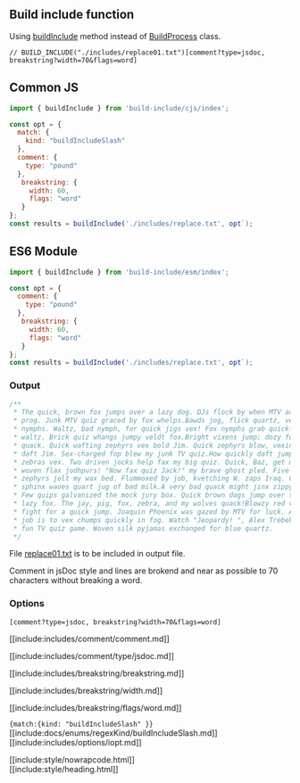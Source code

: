 ## Build include function

Using [buildInclude](/build-include/modules/src.html#buildinclude) method instead of [BuildProcess](/build-include/classes/src.buildprocess.html) class.

<div class="nowrapcode">

```text
// BUILD_INCLUDE("./includes/replace01.txt")[comment?type=jsdoc, breakstring?width=70&flags=word]
```

</div>

## Common JS

```js
import { buildInclude } from 'build-include/cjs/index';

const opt = {
  match: {
    kind: "buildIncludeSlash"
  },
  comment: {
    type: "pound"
  },
   breakstring: {
     width: 60,
     flags: "word"
   }
};
const results = buildInclude('./includes/replace.txt', opt`);
```

## ES6 Module

```js
import { buildInclude } from 'build-include/esm/index';

const opt = {
  comment: {
    type: "pound"
  },
   breakstring: {
     width: 60,
     flags: "word"
   }
};
const results = buildInclude('./includes/replace.txt', opt`);
```

### Output

<div class="nowrapcode">

```js
/**
 * The quick, brown fox jumps over a lazy dog. DJs flock by when MTV ax quiz
 * prog. Junk MTV quiz graced by fox whelps.Bawds jog, flick quartz, vex
 * nymphs. Waltz, bad nymph, for quick jigs vex! Fox nymphs grab quick-jived
 * waltz. Brick quiz whangs jumpy veldt fox.Bright vixens jump; dozy fowl
 * quack. Quick wafting zephyrs vex bold Jim. Quick zephyrs blow, vexing
 * daft Jim. Sex-charged fop blew my junk TV quiz.How quickly daft jumping
 * zebras vex. Two driven jocks help fax my big quiz. Quick, Baz, get my
 * woven flax jodhpurs! "Now fax quiz Jack!" my brave ghost pled. Five quacking
 * zephyrs jolt my wax bed. Flummoxed by job, kvetching W. zaps Iraq. Cozy
 * sphinx waves quart jug of bad milk.A very bad quack might jinx zippy fowls.
 * Few quips galvanized the mock jury box. Quick brown dogs jump over the
 * lazy fox. The jay, pig, fox, zebra, and my wolves quack!Blowzy red vixens
 * fight for a quick jump. Joaquin Phoenix was gazed by MTV for luck. A wizard’s
 * job is to vex chumps quickly in fog. Watch "Jeopardy! ", Alex Trebek's
 * fun TV quiz game. Woven silk pyjamas exchanged for blue quartz.
 */
```

</div>

File [replace01.txt](replacements/replace01.txt.html) is to be included in output file.

Comment in jsDoc style and lines are brokend and near as possible to 70 characters without breaking a word.

### Options

`[comment?type=jsdoc, breakstring?width=70&flags=word]`

[[include:includes/comment/comment.md]]

[[include:includes/comment/type/jsdoc.md]]

[[include:includes/breakstring/breakstring.md]]

[[include:includes/breakstring/width.md]]

[[include:includes/breakstring/flags/word.md]]

`{match:{kind: "buildIncludeSlash" }}`  
[[include:docs/enums/regexKind/buildIncludeSlash.md]]
[[include:includes/options/iopt.md]]

[[include:style/nowrapcode.html]]  
[[include:style/heading.html]]